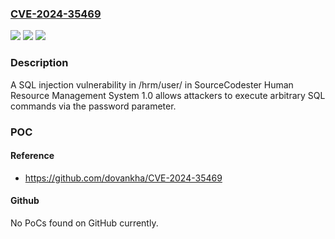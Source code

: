 ### [CVE-2024-35469](https://cve.mitre.org/cgi-bin/cvename.cgi?name=CVE-2024-35469)
![](https://img.shields.io/static/v1?label=Product&message=n%2Fa&color=blue)
![](https://img.shields.io/static/v1?label=Version&message=n%2Fa&color=blue)
![](https://img.shields.io/static/v1?label=Vulnerability&message=n%2Fa&color=brighgreen)

### Description

A SQL injection vulnerability in /hrm/user/ in SourceCodester Human Resource Management System 1.0 allows attackers to execute arbitrary SQL commands via the password parameter.

### POC

#### Reference
- https://github.com/dovankha/CVE-2024-35469

#### Github
No PoCs found on GitHub currently.

